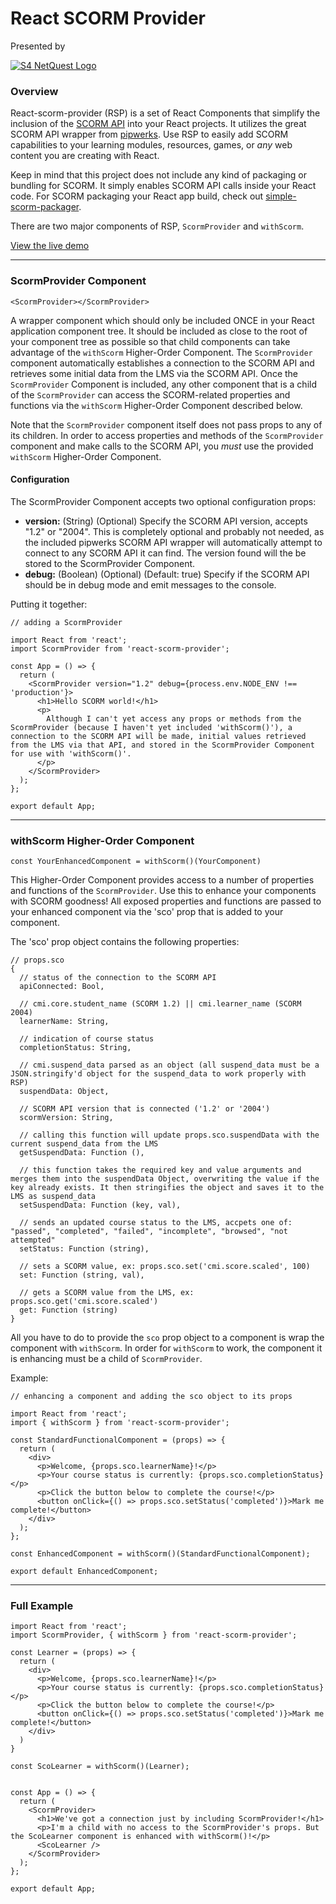 # React SCORM Provider
Presented by

<a href="https://s4netquest.com"><img src="https://s4-netquest.github.io/react-scorm-provider/images/s4-logo.png" alt="S4 NetQuest Logo" style="max-width: 250px;" /></a>

### Overview

React-scorm-provider (RSP) is a set of React Components that simplify the inclusion of the [SCORM API](https://scorm.com/scorm-explained/) into your React projects. It utilizes the great SCORM API wrapper from [pipwerks](https://github.com/pipwerks/scorm-api-wrapper). Use RSP to easily add SCORM capabilities to your learning modules, resources, games, or *any* web content you are creating with React.

Keep in mind that this project does not include any kind of packaging or bundling for SCORM. It simply enables SCORM API calls inside your React code. For SCORM packaging your React app build, check out [simple-scorm-packager](https://github.com/lmihaidaniel/simple-scorm-packager).

There are two major components of RSP, `ScormProvider` and `withScorm`.

[View the live demo](https://s4-netquest.github.io/react-scorm-provider)

---

### ScormProvider Component

`<ScormProvider></ScormProvider>`

A wrapper component which should only be included ONCE in your React application component tree. It should be included as close to the root of your component tree as possible so that child components can take advantage of the `withScorm` Higher-Order Component. The `ScormProvider` component automatically establishes a connection to the SCORM API and retrieves some initial data from the LMS via the SCORM API. Once the `ScormProvider` Component is included, any other component that is a child of the `ScormProvider` can access the SCORM-related properties and functions via the `withScorm` Higher-Order Component described below.

Note that the `ScormProvider` component itself does not pass props to any of its children. In order to access properties and methods of the `ScormProvider` component and make calls to the SCORM API, you *must* use the provided `withScorm` Higher-Order Component.

#### Configuration
The ScormProvider Component accepts two optional configuration props:
* **version:** (String) (Optional) Specify the SCORM API version, accepts "1.2" or "2004". This is completely optional and probably not needed, as the included pipwerks SCORM API wrapper will automatically attempt to connect to any SCORM API it can find. The version found will the be stored to the ScormProvider Component.
* **debug:** (Boolean) (Optional) (Default: true) Specify if the SCORM API should be in debug mode and emit messages to the console.

Putting it together:
```
// adding a ScormProvider

import React from 'react';
import ScormProvider from 'react-scorm-provider';

const App = () => {
  return (
    <ScormProvider version="1.2" debug={process.env.NODE_ENV !== 'production'}>
      <h1>Hello SCORM world!</h1>
      <p>
        Although I can't yet access any props or methods from the ScormProvider (because I haven't yet included 'withScorm()'), a connection to the SCORM API will be made, initial values retrieved from the LMS via that API, and stored in the ScormProvider Component for use with 'withScorm()'.
      </p>
    </ScormProvider>
  );
};

export default App;
```

---

### withScorm Higher-Order Component

`const YourEnhancedComponent = withScorm()(YourComponent)`

This Higher-Order Component provides access to a number of properties and functions of the `ScormProvider`. Use this to enhance your components with SCORM goodness! All exposed properties and functions are passed to your enhanced component via the 'sco' prop that is added to your component.

The 'sco' prop object contains the following properties:
```
// props.sco
{
  // status of the connection to the SCORM API
  apiConnected: Bool,

  // cmi.core.student_name (SCORM 1.2) || cmi.learner_name (SCORM 2004)
  learnerName: String,

  // indication of course status
  completionStatus: String,

  // cmi.suspend_data parsed as an object (all suspend_data must be a JSON.stringify'd object for the suspend_data to work properly with RSP)
  suspendData: Object,

  // SCORM API version that is connected ('1.2' or '2004')
  scormVersion: String,

  // calling this function will update props.sco.suspendData with the current suspend_data from the LMS
  getSuspendData: Function (),

  // this function takes the required key and value arguments and merges them into the suspendData Object, overwriting the value if the key already exists. It then stringifies the object and saves it to the LMS as suspend_data
  setSuspendData: Function (key, val),

  // sends an updated course status to the LMS, accpets one of: "passed", "completed", "failed", "incomplete", "browsed", "not attempted"
  setStatus: Function (string),

  // sets a SCORM value, ex: props.sco.set('cmi.score.scaled', 100)
  set: Function (string, val),

  // gets a SCORM value from the LMS, ex: props.sco.get('cmi.score.scaled')
  get: Function (string)
}
```

All you have to do to provide the `sco` prop object to a component is wrap the component with `withScorm`. In order for `withScorm` to work, the component it is enhancing must be a child of `ScormProvider`.

Example:
```
// enhancing a component and adding the sco object to its props

import React from 'react';
import { withScorm } from 'react-scorm-provider';

const StandardFunctionalComponent = (props) => {
  return (
    <div>
      <p>Welcome, {props.sco.learnerName}!</p>
      <p>Your course status is currently: {props.sco.completionStatus}</p>
      <p>Click the button below to complete the course!</p>
      <button onClick={() => props.sco.setStatus('completed')}>Mark me complete!</button>
    </div>
  );
};

const EnhancedComponent = withScorm()(StandardFunctionalComponent);

export default EnhancedComponent;
```

---

### Full Example

```
import React from 'react';
import ScormProvider, { withScorm } from 'react-scorm-provider';

const Learner = (props) => {
  return (
    <div>
      <p>Welcome, {props.sco.learnerName}!</p>
      <p>Your course status is currently: {props.sco.completionStatus}</p>
      <p>Click the button below to complete the course!</p>
      <button onClick={() => props.sco.setStatus('completed')}>Mark me complete!</button>
    </div>
  )
}

const ScoLearner = withScorm()(Learner);


const App = () => {
  return (
    <ScormProvider>
      <h1>We've got a connection just by including ScormProvider!</h1>
      <p>I'm a child with no access to the ScormProvider's props. But the ScoLearner component is enhanced with withScorm()!</p>
      <ScoLearner />
    </ScormProvider>
  );
};

export default App;
```
